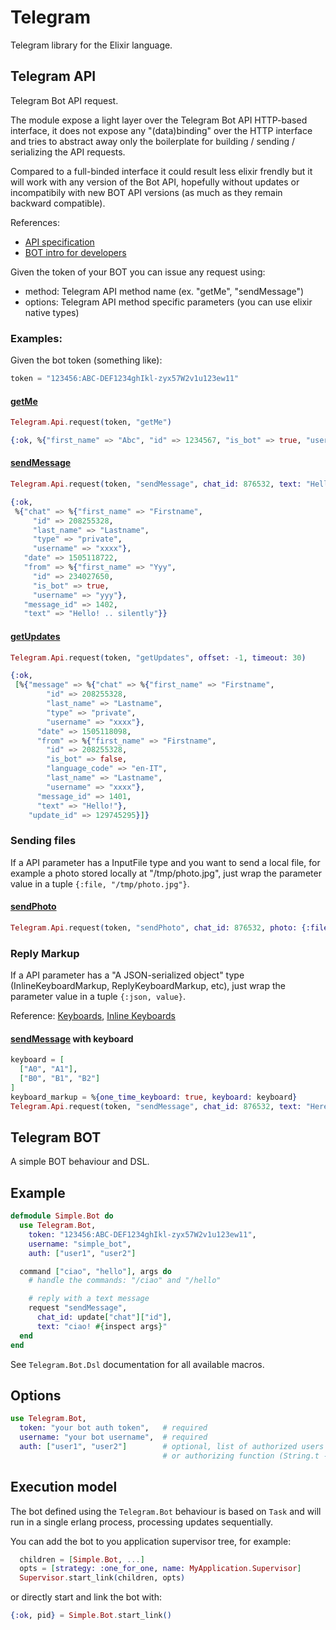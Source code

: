 # Telegram

  Telegram library for the Elixir language.

## Telegram API

  Telegram Bot API request.

  The module expose a light layer over the Telegram Bot API HTTP-based interface,
  it does not expose any "(data)binding" over the HTTP interface and tries to abstract
  away only the boilerplate for building / sending / serializing the API requests.

  Compared to a full-binded interface it could result less elixir frendly but it will
  work with any version of the Bot API, hopefully without updates or incompatibily
  with new BOT API versions (as much as they remain backward compatible).


  References:
  - [API specification](https://core.telegram.org/bots/api)
  - [BOT intro for developers](https://core.telegram.org/bots)

  Given the token of your BOT you can issue any request using:
  - method: Telegram API method name (ex. "getMe", "sendMessage")
  - options: Telegram API method specific parameters (you can use elixir native types)

  ### Examples:

  Given the bot token (something like):

  ```elixir
  token = "123456:ABC-DEF1234ghIkl-zyx57W2v1u123ew11"
  ```

  #### [getMe](https://core.telegram.org/bots/api#getme)

  ```elixir
  Telegram.Api.request(token, "getMe")

  {:ok, %{"first_name" => "Abc", "id" => 1234567, "is_bot" => true, "username" => "ABC"}}
  ```

  #### [sendMessage](https://core.telegram.org/bots/api#sendmessage)

  ```elixir
  Telegram.Api.request(token, "sendMessage", chat_id: 876532, text: "Hello! .. silently", disable_notification: true)

  {:ok,
   %{"chat" => %{"first_name" => "Firstname",
       "id" => 208255328,
       "last_name" => "Lastname",
       "type" => "private",
       "username" => "xxxx"},
     "date" => 1505118722,
     "from" => %{"first_name" => "Yyy",
       "id" => 234027650,
       "is_bot" => true,
       "username" => "yyy"},
     "message_id" => 1402,
     "text" => "Hello! .. silently"}}
  ```

  #### [getUpdates](https://core.telegram.org/bots/api#getupdates)

  ```elixir
  Telegram.Api.request(token, "getUpdates", offset: -1, timeout: 30)

  {:ok,
   [%{"message" => %{"chat" => %{"first_name" => "Firstname",
          "id" => 208255328,
          "last_name" => "Lastname",
          "type" => "private",
          "username" => "xxxx"},
        "date" => 1505118098,
        "from" => %{"first_name" => "Firstname",
          "id" => 208255328,
          "is_bot" => false,
          "language_code" => "en-IT",
          "last_name" => "Lastname",
          "username" => "xxxx"},
        "message_id" => 1401,
        "text" => "Hello!"},
      "update_id" => 129745295}]}
  ```

  ### Sending files

  If a API parameter has a InputFile type and you want to send a local file,
  for example a photo stored locally at "/tmp/photo.jpg", just wrap the parameter
  value in a tuple `{:file, "/tmp/photo.jpg"}`.

  #### [sendPhoto](https://core.telegram.org/bots/api#sendphoto)

  ```elixir
  Telegram.Api.request(token, "sendPhoto", chat_id: 876532, photo: {:file, "/tmp/photo.jpg"})
  ```

  ### Reply Markup

  If a API parameter has a "A JSON-serialized object" type (InlineKeyboardMarkup, ReplyKeyboardMarkup, etc),
  just wrap the parameter value in a tuple `{:json, value}`.

  Reference: [Keyboards](https://core.telegram.org/bots#keyboards),
  [Inline Keyboards](https://core.telegram.org/bots#inline-keyboards-and-on-the-fly-updating)

  #### [sendMessage](https://core.telegram.org/bots/api#sendmessage) with keyboard

  ```elixir
  keyboard = [
    ["A0", "A1"],
    ["B0", "B1", "B2"]
  ]
  keyboard_markup = %{one_time_keyboard: true, keyboard: keyboard}
  Telegram.Api.request(token, "sendMessage", chat_id: 876532, text: "Here a keyboard!", reply_markup: {:json, keyboard_markup})
  ```

## Telegram BOT

  A simple BOT behaviour and DSL.

  ## Example

  ```elixir
  defmodule Simple.Bot do
    use Telegram.Bot,
      token: "123456:ABC-DEF1234ghIkl-zyx57W2v1u123ew11",
      username: "simple_bot",
      auth: ["user1", "user2"]

    command ["ciao", "hello"], args do
      # handle the commands: "/ciao" and "/hello"

      # reply with a text message
      request "sendMessage",
        chat_id: update["chat"]["id"],
        text: "ciao! #{inspect args}"
    end
  end
  ```

  See `Telegram.Bot.Dsl` documentation for all available macros.

  ## Options

  ```elixir
  use Telegram.Bot,
    token: "your bot auth token",   # required
    username: "your bot username",  # required
    auth: ["user1", "user2"]        # optional, list of authorized users
                                    # or authorizing function (String.t -> boolean)
  ```

  ## Execution model

  The bot defined using the `Telegram.Bot` behaviour is based on `Task`
  and will run in a single erlang process, processing updates sequentially.

  You can add the bot to you application supervisor tree, for example:

  ```elixir
    children = [Simple.Bot, ...]
    opts = [strategy: :one_for_one, name: MyApplication.Supervisor]
    Supervisor.start_link(children, opts)
  ```

  or directly start and link the bot with:

  ```elixir
  {:ok, pid} = Simple.Bot.start_link()
  ```
